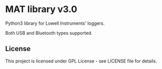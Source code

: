 # MAT library v3.0
Python3 library for Lowell Instruments' loggers.

Both USB and Bluetooth types supported.

<!---
# ![alt text](ddh/gui/res/ddh_capture.png)
-->

## License
This project is licensed under GPL License - see LICENSE file for details.
